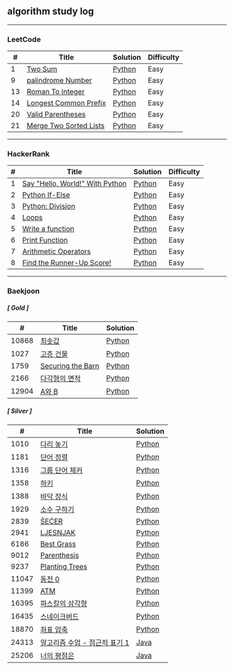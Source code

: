 ## algorithm study log

---

### LeetCode

| # | Title | Solution | Difficulty |
|---| ----- | -------- | ---------- |
|1|[Two Sum](https://leetcode.com/problems/two-sum/)|[Python](./leetcode/two_sum)|Easy|
|9|[palindrome Number](https://leetcode.com/problems/palindrome-number/)|[Python](./leetcode/palindrome_number/)|Easy|
|13|[Roman To Integer](https://leetcode.com/problems/roman-to-integer/)|[Python](./leetcode/roman_to_integer)|Easy|
|14|[Longest Common Prefix](https://leetcode.com/problems/longest-common-prefix/)|[Python](./leetcode/longest_common_prefix/)|Easy|
|20|[Valid Parentheses](https://leetcode.com/problems/valid-parentheses/)|[Python](./leetcode/valid_parentheses/)|Easy|
|21|[Merge Two Sorted Lists](https://leetcode.com/problems/merge-two-sorted-lists/)|[Python](./leetcode/merge_two_sorted_lists/)|Easy|

---

### HackerRank

| # | Title | Solution | Difficulty |
|---| ----- | -------- | ---------- |
|1|[Say "Hello, World!" With Python](https://www.hackerrank.com/challenges/py-hello-world)|[Python](./harkerrank/say_hello_world_with_python)|Easy|
|2|[Python If-Else](https://www.hackerrank.com/challenges/py-if-else)|[Python](./harkerrank/python_if_else)|Easy|
|3|[Python: Division](https://www.hackerrank.com/challenges/python-division)|[Python](./harkerrank/python_division)|Easy|
|4|[Loops](https://www.hackerrank.com/challenges/python-loops)|[Python](./harkerrank/loops)|Easy|
|5|[Write a function](https://www.hackerrank.com/challenges/write-a-function)|[Python](./harkerrank/write_a_function)|Easy|
|6|[Print Function](https://www.hackerrank.com/challenges/python-print)|[Python](./harkerrank/print_function)|Easy|
|7|[Arithmetic Operators](https://www.hackerrank.com/challenges/python-arithmetic-operators)|[Python](./harkerrank/arithmetic_operators)|Easy|
|8|[Find the Runner-Up Score!](https://www.hackerrank.com/challenges/find-second-maximum-number-in-a-list)|[Python](./harkerrank/find_the_runner_up_score)|Easy|

---

### Baekjoon

##### [ Gold ]
| # | Title | Solution |
|---| ----- | -------- |
|10868|[최솟값](https://www.acmicpc.net/problem/10868)|[Python](./baekjoon/python/segment-tree/10868)
|1027|[고층 건물](https://www.acmicpc.net/problem/1027)|[Python](./baekjoon/python/bruteforcing/1027)
|1759|[Securing the Barn](https://www.acmicpc.net/problem/1759)|[Python](./baekjoon/python/bruteforcing/1759)
|2166|[다각형의 면적](https://www.acmicpc.net/problem/2166)|[Python](./baekjoon/python/geometry/2166)
|12904|[A와 B](https://www.acmicpc.net/problem/12904)|[Python](./baekjoon/python/string/12904/)

##### [ Silver ]
| # | Title | Solution |
|---| ----- | -------- |
|1010|[다리 놓기](https://www.acmicpc.net/problem/1010)|[Python](./baekjoon/python/combinatorics/1010)
|1181|[단어 정렬](https://www.acmicpc.net/problem/1181)|[Python](./baekjoon/python/sorting/1181)
|1316|[그룹 단어 체커](https://www.acmicpc.net/problem/1316)|[Python](./baekjoon/python/string/1316)
|1358|[하키](https://www.acmicpc.net/problem/1358)|[Python](./baekjoon/python/geometry/1358)
|1388|[바닥 장식](https://www.acmicpc.net/problem/1388)|[Python](./baekjoon/python/graph-theory/1388)
|1929|[소수 구하기](https://www.acmicpc.net/problem/1929)|[Python](./baekjoon/python/mathematics/1929)
|2839|[ŠEĆER](https://www.acmicpc.net/problem/2839)|[Python](./baekjoon/python/dynamic-programming/2839)
|2941|[LJESNJAK](https://www.acmicpc.net/problem/2941)|[Python](./baekjoon/python/string/2941/)
|6186|[Best Grass](https://www.acmicpc.net/problem/6186)|[Python](./baekjoon/python/graph-theory/6186)
|9012|[Parenthesis](https://www.acmicpc.net/problem/9012)|[Python](./baekjoon/python/stack/9012)
|9237|[Planting Trees](https://www.acmicpc.net/problem/9237)|[Python](./baekjoon/python/greedy/9237)
|11047|[동전 0](https://www.acmicpc.net/problem/11047)|[Python](./baekjoon/python/greedy/11047/)
|11399|[ATM](https://www.acmicpc.net/problem/11399)|[Python](./baekjoon/python/greedy/11399/)
|16395|[파스칼의 삼각형](https://www.acmicpc.net/problem/16395)|[Python](./baekjoon/python/dynamic-programming/16395/)
|16435|[스네이크버드](https://www.acmicpc.net/problem/16435)|[Python](./baekjoon/python/greedy/16435/)
|18870|[좌표 압축](https://www.acmicpc.net/problem/18870)|[Python](./baekjoon/python/sorting/18870/)
|24313|[알고리즘 수업 - 점근적 표기 1](https://www.acmicpc.net/problem/24313)|[Java](./baekjoon/java/src/mathematics/Main24313.java)
|25206|[너의 평점은](https://www.acmicpc.net/problem/25206)|[Java](./baekjoon/java/src/string/Main25206.java)

